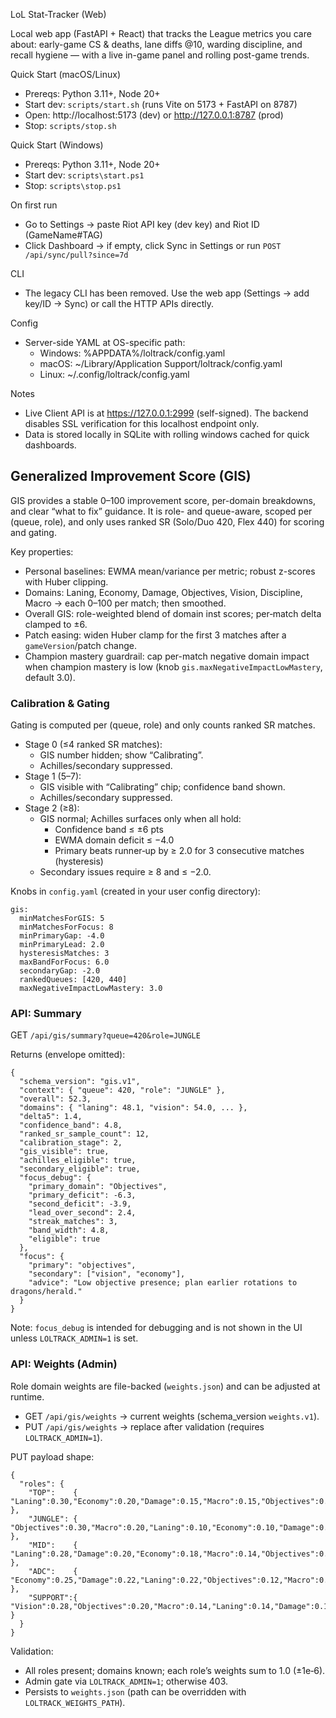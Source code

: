 LoL Stat-Tracker (Web)

Local web app (FastAPI + React) that tracks the League metrics you care about: early-game CS & deaths, lane diffs @10, warding discipline, and recall hygiene — with a live in-game panel and rolling post-game trends.

Quick Start (macOS/Linux)
- Prereqs: Python 3.11+, Node 20+
- Start dev: `scripts/start.sh` (runs Vite on 5173 + FastAPI on 8787)
- Open: http://localhost:5173 (dev) or http://127.0.0.1:8787 (prod)
- Stop: `scripts/stop.sh`

Quick Start (Windows)
- Prereqs: Python 3.11+, Node 20+
- Start dev: `scripts\start.ps1`
- Stop: `scripts\stop.ps1`

On first run
- Go to Settings → paste Riot API key (dev key) and Riot ID (GameName#TAG)
- Click Dashboard → if empty, click Sync in Settings or run `POST /api/sync/pull?since=7d`

CLI
- The legacy CLI has been removed. Use the web app (Settings → add key/ID → Sync) or call the HTTP APIs directly.

Config
- Server-side YAML at OS-specific path:
  - Windows: %APPDATA%/loltrack/config.yaml
  - macOS: ~/Library/Application Support/loltrack/config.yaml
  - Linux: ~/.config/loltrack/config.yaml

Notes
- Live Client API is at https://127.0.0.1:2999 (self-signed). The backend disables SSL verification for this localhost endpoint only.
- Data is stored locally in SQLite with rolling windows cached for quick dashboards.

## Generalized Improvement Score (GIS)

GIS provides a stable 0–100 improvement score, per-domain breakdowns, and clear “what to fix” guidance. It is role- and queue-aware, scoped per (queue, role), and only uses ranked SR (Solo/Duo 420, Flex 440) for scoring and gating.

Key properties:
- Personal baselines: EWMA mean/variance per metric; robust z-scores with Huber clipping.
- Domains: Laning, Economy, Damage, Objectives, Vision, Discipline, Macro → each 0–100 per match; then smoothed.
- Overall GIS: role-weighted blend of domain inst scores; per‑match delta clamped to ±6.
- Patch easing: widen Huber clamp for the first 3 matches after a `gameVersion`/patch change.
- Champion mastery guardrail: cap per-match negative domain impact when champion mastery is low (knob `gis.maxNegativeImpactLowMastery`, default 3.0).

### Calibration & Gating

Gating is computed per (queue, role) and only counts ranked SR matches.

- Stage 0 (≤4 ranked SR matches):
  - GIS number hidden; show “Calibrating”.
  - Achilles/secondary suppressed.
- Stage 1 (5–7):
  - GIS visible with “Calibrating” chip; confidence band shown.
  - Achilles/secondary suppressed.
- Stage 2 (≥8):
  - GIS normal; Achilles surfaces only when all hold:
    - Confidence band ≤ ±6 pts
    - EWMA domain deficit ≤ −4.0
    - Primary beats runner‑up by ≥ 2.0 for 3 consecutive matches (hysteresis)
  - Secondary issues require ≥ 8 and ≤ −2.0.

Knobs in `config.yaml` (created in your user config directory):

```
gis:
  minMatchesForGIS: 5
  minMatchesForFocus: 8
  minPrimaryGap: -4.0
  minPrimaryLead: 2.0
  hysteresisMatches: 3
  maxBandForFocus: 6.0
  secondaryGap: -2.0
  rankedQueues: [420, 440]
  maxNegativeImpactLowMastery: 3.0
```

### API: Summary

GET `/api/gis/summary?queue=420&role=JUNGLE`

Returns (envelope omitted):

```
{
  "schema_version": "gis.v1",
  "context": { "queue": 420, "role": "JUNGLE" },
  "overall": 52.3,
  "domains": { "laning": 48.1, "vision": 54.0, ... },
  "delta5": 1.4,
  "confidence_band": 4.8,
  "ranked_sr_sample_count": 12,
  "calibration_stage": 2,
  "gis_visible": true,
  "achilles_eligible": true,
  "secondary_eligible": true,
  "focus_debug": {
    "primary_domain": "Objectives",
    "primary_deficit": -6.3,
    "second_deficit": -3.9,
    "lead_over_second": 2.4,
    "streak_matches": 3,
    "band_width": 4.8,
    "eligible": true
  },
  "focus": {
    "primary": "objectives",
    "secondary": ["vision", "economy"],
    "advice": "Low objective presence; plan earlier rotations to dragons/herald."
  }
}
```

Note: `focus_debug` is intended for debugging and is not shown in the UI unless `LOLTRACK_ADMIN=1` is set.

### API: Weights (Admin)

Role domain weights are file-backed (`weights.json`) and can be adjusted at runtime.

- GET `/api/gis/weights` → current weights (schema_version `weights.v1`).
- PUT `/api/gis/weights` → replace after validation (requires `LOLTRACK_ADMIN=1`).

PUT payload shape:

```
{
  "roles": {
    "TOP":    { "Laning":0.30,"Economy":0.20,"Damage":0.15,"Macro":0.15,"Objectives":0.10,"Vision":0.05,"Discipline":0.05 },
    "JUNGLE": { "Objectives":0.30,"Macro":0.20,"Laning":0.10,"Economy":0.10,"Damage":0.10,"Vision":0.10,"Discipline":0.10 },
    "MID":    { "Laning":0.28,"Damage":0.20,"Economy":0.18,"Macro":0.14,"Objectives":0.10,"Vision":0.05,"Discipline":0.05 },
    "ADC":    { "Economy":0.25,"Damage":0.22,"Laning":0.22,"Objectives":0.12,"Macro":0.09,"Vision":0.05,"Discipline":0.05 },
    "SUPPORT":{ "Vision":0.28,"Objectives":0.20,"Macro":0.14,"Laning":0.14,"Damage":0.12,"Economy":0.06,"Discipline":0.06 }
  }
}
```

Validation:
- All roles present; domains known; each role’s weights sum to 1.0 (±1e‑6).
- Admin gate via `LOLTRACK_ADMIN=1`; otherwise 403.
- Persists to `weights.json` (path can be overridden with `LOLTRACK_WEIGHTS_PATH`).
